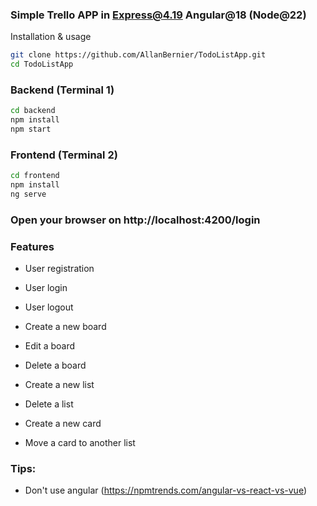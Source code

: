 ### Simple Trello APP in Express@4.19 Angular@18 (Node@22) ###

Installation & usage
```bash
git clone https://github.com/AllanBernier/TodoListApp.git
cd TodoListApp
```

### Backend (Terminal 1)
```bash
cd backend
npm install
npm start
```

### Frontend (Terminal 2)
```bash
cd frontend
npm install
ng serve
```

### Open your browser on http://localhost:4200/login

### Features
- User registration
- User login
- User logout

- Create a new board
- Edit a board
- Delete a board

- Create a new list
- Delete a list

- Create a new card
- Move a card to another list

### Tips:
- Don't use angular (https://npmtrends.com/angular-vs-react-vs-vue)
